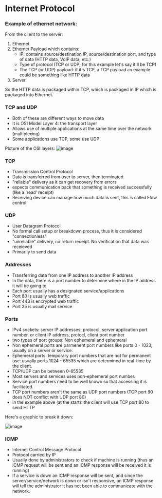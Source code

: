 # Internet Protocol

### Example of ethernet network:

From the client to the server:

1) Ethernet
2) Ethernet Payload which contains:
	- IP: contains source/destination IP, source/destination port, and type of data (HTTP data, VoIP data, etc.)
	- Type of protocol (TCP or UDP; for this example let's say it'll be TCP)
	- The TCP (or UDP) payload: if it's TCP, a TCP payload an example could be something like HTTP data
3) Server

So the HTTP data is packaged within TCP, which is packaged in IP which is packaged into Ethernet.

### TCP and UDP

- Both of these are different ways to move data 
- It is OSI Model Layer 4: the transport layer
- Allows use of multiple applications at the same time over the network (multiplexing)
- Some applications use TCP, some use UDP

Picture of the OSI layers:
![image](https://user-images.githubusercontent.com/41026969/72492131-23293700-37ea-11ea-89f2-a609f9bf4eb6.png)

### TCP
- Transmission Control Protocol
- Data is transferred from user to server, then terminated. 
- "reliable" delivery as it can get recovery from errors 
- expects communication back that something is received successfully (like a 'read' receipt)
- Receiving device can manage how much data is sent, this is called Flow control

### UDP
- User Datagram Protocol   
- No formal call setup or breakdown process, thus it is considered "connectionless"
- "unreliable" delivery, no return receipt. No verification that data was receieved 
- Primarily to send data

### Addresses
- Transferring data from one IP address to another IP address
- In the data, there is a port number to determine where in the IP address it will be going to
- Each port usually has a designated service/applications
- Port 80 is usually web traffic
- Port 443 is encrypted web traffic
- Port 25 is usually mail service

### Ports
- IPv4 sockets: server IP addresses, protocol, server application port number. or client IP address, protocl, client port number
- two types of port groups: Non ephemeral and ephemeral 
- Non ephemeral ports are parmenent port numbers like ports 0 - 1023, usually on a server or service.
- Ephemeral ports: temporary port numbers that are not for permanent use: usually ports 1024 - 65535 which are determined in real-time by the client.
- TCP/UDP can be between 0-65535
- Most servers and services uses non-ephemeral port number. 
- Service port numbers need to be well known so that accessing it is facilitated. 
- TCP port numbers aren't the same as UDP port numbers (TCP port 80 does NOT conflict with UDP port 80)
- In the example above (at the start): the client will use TCP port 80 to send HTTP 

Here's a graphic to break it down:

![image](https://user-images.githubusercontent.com/41026969/72492164-40f69c00-37ea-11ea-8161-87e8ca1667e3.png)

### ICMP 
- Internet Control Message Protocol
- Protocol carried by IP
- Usually done by administrators to check if machine is running (thus an ICMP request will be sent and an ICMP response will be received it is running)
- If a service is down an ICMP response will be sent, and since the server/service/network is down or isn't responsive, an ICMP response will tell the administrator it has not been able to communicate with the network.

